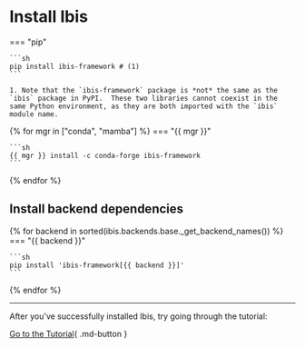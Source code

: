 # Install Ibis

=== "pip"

    ```sh
    pip install ibis-framework # (1)
    ```

    1. Note that the `ibis-framework` package is *not* the same as the `ibis` package in PyPI.  These two libraries cannot coexist in the same Python environment, as they are both imported with the `ibis` module name.

{% for mgr in ["conda", "mamba"] %}
=== "{{ mgr }}"

    ```sh
    {{ mgr }} install -c conda-forge ibis-framework
    ```

{% endfor %}

## Install backend dependencies

{% for backend in sorted(ibis.backends.base._get_backend_names()) %}
=== "{{ backend }}"

    ```sh
    pip install 'ibis-framework[{{ backend }}]'
    ```

{% endfor %}

---

After you've successfully installed Ibis, try going through the tutorial:

[Go to the Tutorial](/tutorial){ .md-button }
